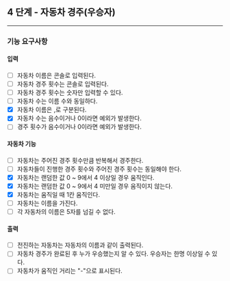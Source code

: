 ## 4 단계 - 자동차 경주(우승자)

---

### 기능 요구사항

#### 입력
* [ ] 자동차 이름은 콘솔로 입력된다.
* [ ] 자동차 경주 횟수는 콘솔로 입력된다.
* [ ] 자동차 경주 횟수는 숫자만 입력할 수 있다.
* [ ] 자동차 수는 이름 수와 동일하다.
* [x] 자동차 이름은 ,로 구분된다.
* [x] 자동차 수는 음수이거나 0이라면 예외가 발생한다.
* [ ] 경주 횟수가 음수이거나 0이라면 예외가 발생한다.

#### 자동차 기능
* [ ] 자동차는 주어진 경주 횟수만큼 반복해서 경주한다.
* [ ] 자동차들이 진행한 경주 횟수와 주어진 경주 횟수는 동일해야 한다.
* [x] 자동차는 랜덤한 값 0 ~ 9에서 4 이상일 경우 움직인다.
* [x] 자동차는 랜덤한 값 0 ~ 9에서 4 미만일 경우 움직이지 않는다.
* [x] 자동차는 움직일 때 1칸 움직인다.
* [ ] 자동차는 이름을 가진다.
* [ ] 각 자동차의 이름은 5자를 넘길 수 없다.

#### 출력
* [ ] 전진하는 자동차는 자동차의 이름과 같이 출력된다.
* [ ] 자동차 경주가 완료된 후 누가 우승했는지 알 수 있다. 우승자는 한명 이상일 수 있다.
* [ ] 자동차가 움직인 거리는 "-"으로 표시된다.
